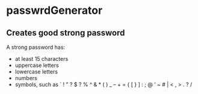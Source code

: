 # passwrdGenerator

## Creates good strong password

A strong password has:
- at least 15 characters
- uppercase letters
- lowercase letters
- numbers
- symbols, such as ` ! ” ? $ ? % ^ & * ( ) _ – + = { [ } ] : ; @ ‘ ~ # | < , > . ? /

